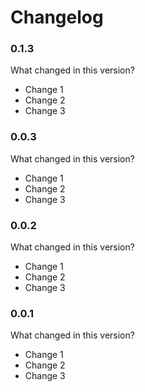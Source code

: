 # Changelog

### 0.1.3

What changed in this version?

* Change 1
* Change 2
* Change 3

### 0.0.3

What changed in this version?

* Change 1
* Change 2
* Change 3

### 0.0.2

What changed in this version?

* Change 1
* Change 2
* Change 3

### 0.0.1

What changed in this version?

* Change 1
* Change 2
* Change 3
